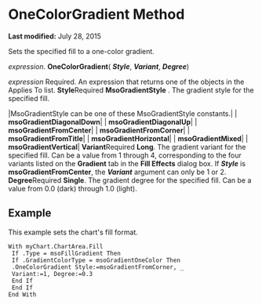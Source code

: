 
# OneColorGradient Method

 **Last modified:** July 28, 2015

Sets the specified fill to a one-color gradient.

 _expression_. **OneColorGradient**( **_Style_**,  **_Variant_**,  **_Degree_**)

 _expression_ Required. An expression that returns one of the objects in the Applies To list.
 **Style**Required 
 **MsoGradientStyle**
. The gradient style for the specified fill.


|MsoGradientStyle can be one of these MsoGradientStyle constants.|
| **msoGradientDiagonalDown**|
| **msoGradientDiagonalUp**|
| **msoGradientFromCenter**|
| **msoGradientFromCorner**|
| **msoGradientFromTitle**|
| **msoGradientHorizontal**|
| **msoGradientMixed**|
| **msoGradientVertical**|
 **Variant**Required  **Long**. The gradient variant for the specified fill. Can be a value from 1 through 4, corresponding to the four variants listed on the  **Gradient** tab in the **Fill Effects** dialog box. If **_Style_** is **msoGradientFromCenter**, the  **_Variant_** argument can only be 1 or 2.
 **Degree**Required  **Single**. The gradient degree for the specified fill. Can be a value from 0.0 (dark) through 1.0 (light).

## Example

This example sets the chart's fill format.


```
With myChart.ChartArea.Fill 
 If .Type = msoFillGradient Then 
 If .GradientColorType = msoGradientOneColor Then 
 .OneColorGradient Style:=msoGradientFromCorner, _ 
 Variant:=1, Degree:=0.3 
 End If 
 End If 
End With
```

